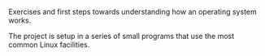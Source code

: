 Exercises and first steps towards understanding how an operating system works.

The project is setup in a series of small programs that use the most common Linux facilities.